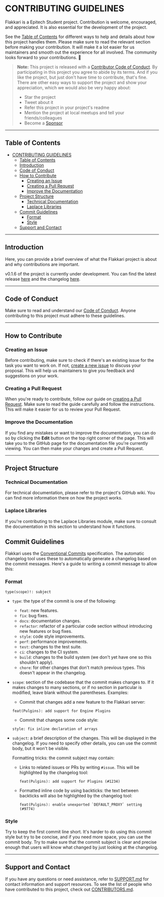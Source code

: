 # CONTRIBUTING GUIDELINES

Flakkari is a Epitech Student project. Contribution is welcome, encouraged, and appreciated.
It is also essential for the development of the project.

See the [Table of Contents](#table-of-contents) for different ways to help and details about how this project handles them. Please make sure to read the relevant section before making your contribution. It will make it a lot easier for us maintainers and smooth out the experience for all involved. The community looks forward to your contributions. 🎉

> **Note:** This project is released with a [Contributor Code of Conduct](.github/CODE_OF_CONDUCT.md). By participating in this project you agree to abide by its terms.
> And if you like the project, but just don't have time to contribute, that's fine. There are other easy ways to support the project and show your appreciation, which we would also be very happy about:
> - Star the project
> - Tweet about it
> - Refer this project in your project's readme
> - Mention the project at local meetups and tell your friends/colleagues
> - Become a [Sponsor](.github/FUNDING.md)

----

## Table of Contents

- [CONTRIBUTING GUIDELINES](#contributing-guidelines)
  - [Table of Contents](#table-of-contents)
  - [Introduction](#introduction)
  - [Code of Conduct](#code-of-conduct)
  - [How to Contribute](#how-to-contribute)
    - [Creating an Issue](#creating-an-issue)
    - [Creating a Pull Request](#creating-a-pull-request)
    - [Improve the Documentation](#improve-the-documentation)
  - [Project Structure](#project-structure)
    - [Technical Documentation](#technical-documentation)
    - [Laplace Libraries](#laplace-libraries)
  - [Commit Guidelines](#commit-guidelines)
    - [Format](#format)
    - [Style](#style)
  - [Support and Contact](#support-and-contact)

----

## Introduction

Here, you can provide a brief overview of what the Flakkari project is about and why contributions are important.

v0.1.6 of the project is currently under development. You can find the latest release [here](https://github.com/MasterLaplace/Flakkari/releases/latest/) and the changelog [here](CHANGELOG.md).

----

## Code of Conduct

Make sure to read and understand our [Code of Conduct](.github/CODE_OF_CONDUCT.md). Anyone contributing to this project must adhere to these guidelines.

----

## How to Contribute

### Creating an Issue

Before contributing, make sure to check if there's an existing issue for the task you want to work on. If not, [create a new issue](https://github.com/MasterLaplace/Flakkari/issues/new) to discuss your proposal. This will help us maintainers to give you feedback and suggestions on your work.

### Creating a Pull Request

When you're ready to contribute, follow our guide on [creating a Pull Request](.github/PULL_REQUEST_TEMPLATE.md). Make sure to read the guide carefully and follow the instructions. This will make it easier for us to review your Pull Request.

### Improve the Documentation

If you find any mistakes or want to improve the documentation, you can do so by clicking the **Edit** button on the top right corner of the page. This will take you to the GitHub page for the documentation file you're currently viewing. You can then make your changes and create a Pull Request.

----

## Project Structure

### Technical Documentation

For technical documentation, please refer to the project's GitHub wiki. You can find more information there on how the project works.

### Laplace Libraries

If you're contributing to the Laplace Libraries module, make sure to consult the documentation in this section to understand how it functions.

## Commit Guidelines

Flakkari uses the [Conventional Commits](https://www.conventionalcommits.org/en/v1.0.0/)
specification. The automatic changelog tool uses these to automatically generate
a changelog based on the commit messages. Here's a guide to writing a commit message
to allow this:

### Format

```
type(scope)!: subject
```

- `type`: the type of the commit is one of the following:

  - `feat`: new features.
  - `fix`: bug fixes.
  - `docs`: documentation changes.
  - `refactor`: refactor of a particular code section without introducing
    new features or bug fixes.
  - `style`: code style improvements.
  - `perf`: performance improvements.
  - `test`: changes to the test suite.
  - `ci`: changes to the CI system.
  - `build`: changes to the build system (we don't yet have one so this shouldn't apply).
  - `chore`: for other changes that don't match previous types. This doesn't appear
    in the changelog.

- `scope`: section of the codebase that the commit makes changes to. If it makes changes to
  many sections, or if no section in particular is modified, leave blank without the parentheses.
  Examples:

  - Commit that changes add a new feature to the Flakkari server:
  ```
  feat(Pulgins): add support for Engine Plugins
  ```

  - Commit that changes some code style:
  ```
  style: fix inline declaration of arrays
  ```

- `subject`: a brief description of the changes. This will be displayed in the changelog. If you need
  to specify other details, you can use the commit body, but it won't be visible.

  Formatting tricks: the commit subject may contain:

  - Links to related issues or PRs by writing `#issue`. This will be highlighted by the changelog tool:
    ```
    feat(Pulgins): add support for Plugins (#1234)
    ```

  - Formatted inline code by using backticks: the text between backticks will also be highlighted by
    the changelog tool:
    ```
    feat(Pulgins): enable unexported `DEFAULT_PROXY` setting (#9774)
    ```

### Style

Try to keep the first commit line short. It's harder to do using this commit style but try to be
concise, and if you need more space, you can use the commit body. Try to make sure that the commit
subject is clear and precise enough that users will know what changed by just looking at the changelog.

----

## Support and Contact

If you have any questions or need assistance, refer to [SUPPORT.md](.github/SUPPORT.md) for contact information and support resources.
To see the list of people who have contributed to this project, check out [CONTRIBUTORS.md](CONTRIBUTORS.md).
